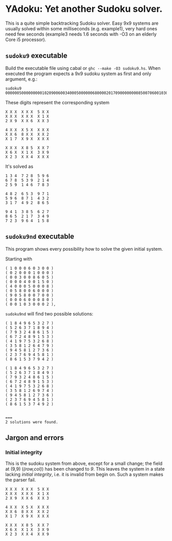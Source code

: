 # YAdoku: Yet another Sudoku solver.

This is a quite simple backtracking Sudoku solver. Easy 9x9 systems are usually solved within some
milliseconds (e.g. example1), very hard ones need few seconds (example3 needs 1.6 seconds with -O3 on an elderly
Core i5 processor).

## `sudoku9` executable

Build the executable file using cabal or `ghc --make -O3 sudoku9.hs`. When executed the program expects a
9x9 sudoku system as first and only argument, e.g.:

    sudoku9 000000500000000010209006003400050000006800002017090000000085007060010309023004000

These digits represent the corresponding system

    X X X  X X X  5 X X
    X X X  X X X  X 1 X
    2 X 9  X X 6  X X 3

    4 X X  X 5 X  X X X
    X X 6  8 X X  X X 2
    X 1 7  X 9 X  X X X

    X X X  X 8 5  X X 7
    X 6 X  X 1 X  3 X 9
    X 2 3  X X 4  X X X

It's solved as

    1 3 4  7 2 8  5 9 6 
    6 7 8  5 3 9  2 1 4
    2 5 9  1 4 6  7 8 3
    
    4 8 2  6 5 3  9 7 1
    5 9 6  8 7 1  4 3 2
    3 1 7  4 9 2  8 6 5
    
    9 4 1  3 8 5  6 2 7
    8 6 5  2 1 7  3 4 9
    7 2 3  9 6 4  1 5 8

## `sudoku9nd` executable

This program shows every possibility how to solve the given initial system.

Starting with

    ( 1 0 0 0 6 0 3 0 0 )
    ( 0 2 0 0 0 1 0 0 0 )
    ( 0 0 3 0 0 8 6 0 5 )
    ( 0 0 0 4 0 0 1 5 0 )
    ( 4 0 0 0 5 0 0 0 8 )
    ( 0 5 8 0 0 6 0 0 0 )
    ( 9 0 5 8 0 0 7 0 0 )
    ( 0 0 0 6 0 0 0 8 0 )
    ( 0 0 1 0 3 0 0 0 2 ),

`sudoku9nd` will find two possible solutions:

    ( 1 8 4 9 6 5 3 2 7 )
    ( 5 2 6 3 7 1 8 9 4 )
    ( 7 9 3 2 4 8 6 1 5 )
    ( 6 7 2 4 8 9 1 5 3 )
    ( 4 1 9 7 5 3 2 6 8 )
    ( 3 5 8 1 2 6 4 7 9 )
    ( 9 4 5 8 1 2 7 3 6 )
    ( 2 3 7 6 9 4 5 8 1 )
    ( 8 6 1 5 3 7 9 4 2 )

    ( 1 8 4 9 6 5 3 2 7 )
    ( 5 2 6 3 7 1 8 4 9 )
    ( 7 9 3 2 4 8 6 1 5 )
    ( 6 7 2 4 8 9 1 5 3 )
    ( 4 1 9 7 5 3 2 6 8 )
    ( 3 5 8 1 2 6 9 7 4 )
    ( 9 4 5 8 1 2 7 3 6 )
    ( 2 3 7 6 9 4 5 8 1 )
    ( 8 6 1 5 3 7 4 9 2 )


    ===
    2 solutions were found.

## Jargon and errors

### Initial integrity

This is the sudoku system from above, except for a small change; the field at (9,9) (*(row,col)*) has been
changed to *9*. This leaves the system in a state lacking *initial integrity*, i.e. it is invalid from begin on.
Such a system makes the parser fail.

    X X X  X X X  5 X X
    X X X  X X X  X 1 X
    2 X 9  X X 6  X X 3

    4 X X  X 5 X  X X X
    X X 6  8 X X  X X 2
    X 1 7  X 9 X  X X X

    X X X  X 8 5  X X 7
    X 6 X  X 1 X  3 X 9
    X 2 3  X X 4  X X 9

